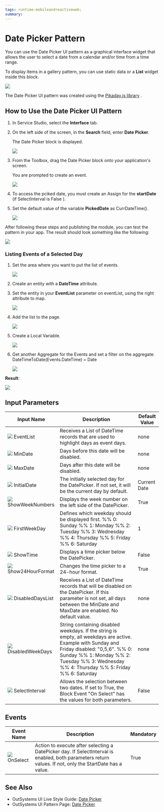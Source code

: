 ```yaml
---
tags: runtime-mobileandreactiveweb;  
summary: 
---
```


# Date Picker Pattern

You can use the Date Picker UI pattern as a graphical interface widget that allows the user to select a date from a calendar and/or time from a time range.

To display items in a gallery pattern, you can use static data or a **List** widget inside this block. 

![](images/datepicker.png?width=600)  

The Date Picker UI pattern was created using the [Pikaday.js
library](https://github.com/dbushell/Pikaday/blob/master/README.md "https://github.com/dbushell/Pikaday/blob/master/README.md") .


## How to Use the Date Picker UI Pattern

1. In Service Studio, select the **Interface** tab.

1. On the left side of the screen, in the **Search** field, enter **Date Picker**. 
    
    The Date Picker block is displayed. 
    
    ![](images/date-picker-icon.png)
   
1. From the Toolbox, drag the Date Picker block onto your application's screen.

    You are prompted to create an event.
    
    ![](images/datepicker_create_an_event.png?width=500)


1. To access the pciked date, you must create an Assign for the
**startDate** (if SelectInterval is False ).

1. Set the default value of the variable **PickedDate** as CurrDateTime().

    ![](images/datepicker_start.png)

After following these steps and publishing the module, you can test the pattern in your app. The result should look something like the following:

![](images/datepicker_BasicExample.gif)



### Listing Events of a Selected Day

1. Set the area where you want to put the list of events.

    ![](images/add_new_date.png)

1. Create an entity with a **DateTime** attribute.

1. Set the entity in your **EventList** parameter on eventList, using the
right attribute to map.

    ![](images/interaction_datepicker.png)  

1. Add the list to the page.

    ![](images/date_time.png)  

1. Create a Local Variable.

    ![](images/date_local_variable.png)  

1. Get another Aggregate for the Events and set a filter on the aggregate:  
DateTimeToDate(Events.DateTime) = Date

    ![](images/datepicker_filter.png)

**Result**:

   ![](images/datepicker_Profit.gif) 

## Input Parameters

| **Input Name** |  **Description** |  **Default Value** |
|---|---|---|
| ![](images/input.png)  EventList  |  Receives a List of DateTime records that are used to highlight days as event days. |  none |
| ![](images/input.png) MinDate  |  Days before this date will be disabled. |  none  |
| ![](images/input.png) MaxDate  |  Days after this date will be disabled.  | none |  
| ![](images/input.png) InitialDate  |  The initially selected day for the DatePicker. If not set, it will be the current day by default.  |  Current Date | 
| ![](images/input.png) ShowWeekNumbers  |  Displays the week number on the left side of the DatePicker.  |  True  |
| ![](images/input.png) FirstWeekDay  |  Defines which weekday should be displayed first. %%  0: Sunday %% 1: Monday %% 2: Tuesday %% 3: Wednesday %% 4: Thursday %% 5: Friday %% 6: Saturday | 1 |
| ![](images/input.png) ShowTime  |  Displays a time picker below the DatePicker.  |  False |  
| ![](images/input.png) Show24HourFormat  |  Changes the time picker to a 24-hour format.  |  True  |
| ![](images/input.png) DisabledDaysList  |  Receives a List of DateTime records that will be disabled on the DatePicker. If this parameter is not set, all days between the MinDate and MaxDate are enabled. No default value.  |  none |  
| ![](images/input.png) DisabledWeekDays  |  String containing disabled weekdays. If the string is empty, all weekdays are active. Example with Sunday and Friday disabled: "0,5,6". %% 0: Sunday %% 1: Monday %% 2: Tuesday %% 3: Wednesday %% 4: Thursday %% 5: Friday %% 6: Saturday  |  none  |
|![](images/input.png) SelectInterval  |  Allows the selection between two dates. If set to True, the Block Event "On Select" has the values for both parameters.  |  False |  
  
## Events

| **Event Name** |  **Description** |  **Mandatory**  |
| ---|---|--- |  
| ![](images/Event.png) OnSelect | Action to execute after selecting a DatePicker day. If SelectInterval is enabled, both parameters return values. If not, only the StartDate has a value.  |  True  |

## See Also
* OutSystems UI Live Style Guide: [Date Picker](https://outsystemsui.outsystems.com/WebStyleGuidePreview/DatePicker.aspx)
* OutSystems UI Pattern Page: [Date Picker](https://outsystemsui.outsystems.com/OutSystemsUIWebsite/PatternDetail?PatternId=31)